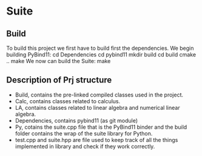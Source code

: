 # Suite

## Build
To build this project we first have to build first the dependencies.
We begin building PyBind11:
	cd Dependencies
	cd pybind11
	mkdir build
	cd build
	cmake ..
	make
We now can build the Suite:
	make
## Description of Prj structure
- Build, contains the pre-linked compiled classes used in the project.
- Calc, contains classes related to calculus.
- LA, contains classes related to linear algebra and numerical linear algebra.
- Dependencies, contains pybind11 (as git module)
- Py, cotains the suite.cpp file that is the PyBind11 binder and the build folder contains the wrap of the suite library for Python.
- test.cpp and suite.hpp are file used to keep track of all the things implemented in library and check if they work correctly.
